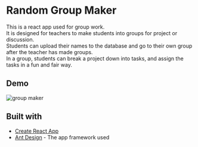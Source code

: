 # Random Group Maker
This is a react app used for group work. <br>
It is designed for teachers to make students into groups for project or discussion.  <br>
Students can upload their names to the database and go to their own group after the teacher has made groups. <br>
In a group, students can break a project down into tasks, and assign the tasks in a fun and fair way.

## Demo
![group maker](https://user-images.githubusercontent.com/42094387/50043264-ea310700-00ab-11e9-96a0-72e9d791b9bb.gif)

## Built with
* [Create React App](https://github.com/facebook/create-react-app)
* [Ant Design](https://github.com/ant-design/ant-design) - The app framework used


